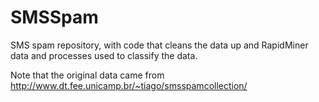 # SMSSpam
SMS spam repository, with code that cleans the data up and RapidMiner data and processes used to classify the data.

Note that the original data came from http://www.dt.fee.unicamp.br/~tiago/smsspamcollection/
